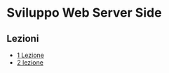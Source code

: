 # Sviluppo Web Server Side

## Lezioni

- [1 Lezione](Lezioni/1_lezione/1_Lezione.md)
- [2 lezione](Lezioni/2_Lezione/2_Lezione.md)